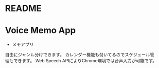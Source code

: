 # README


# Voice Memo App

- メモアプリ

自由にジャンル分けできます。
カレンダー機能も付いてるのでスケジュール管理もできます。
Web Speech APIによりChrome環境では音声入力が可能です。


